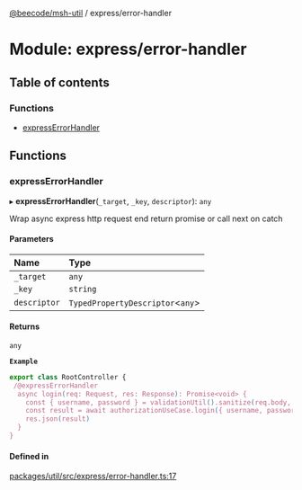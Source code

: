[@beecode/msh-util](../README.md) / express/error-handler

# Module: express/error-handler

## Table of contents

### Functions

- [expressErrorHandler](express_error_handler.md#expresserrorhandler)

## Functions

### expressErrorHandler

▸ **expressErrorHandler**(`_target`, `_key`, `descriptor`): `any`

Wrap async express http request end return promise or call next on catch

#### Parameters

| Name | Type |
| :------ | :------ |
| `_target` | `any` |
| `_key` | `string` |
| `descriptor` | `TypedPropertyDescriptor`\<`any`\> |

#### Returns

`any`

**`Example`**

```ts
export class RootController {
 /@expressErrorHandler
  async login(req: Request, res: Response): Promise<void> {
    const { username, password } = validationUtil().sanitize(req.body, postLoginBodySchema)
    const result = await authorizationUseCase.login({ username, password })
    res.json(result)
  }
}
```

#### Defined in

[packages/util/src/express/error-handler.ts:17](https://github.com/beecode-rs/msh-util/blob/0a0f0d6/src/express/error-handler.ts#L17)
